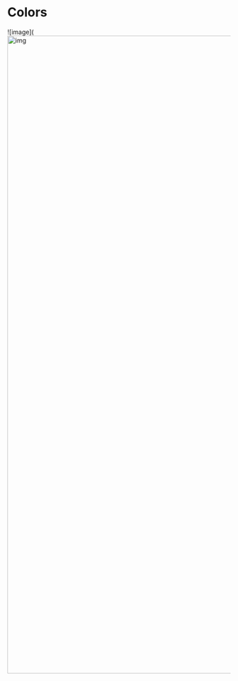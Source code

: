 # Colors

![image](<img width="1440" alt="img " src="https://user-images.githubusercontent.com/107538948/202139154-329b23c9-a707-4e5b-9d68-5da979fea5e9.png">
